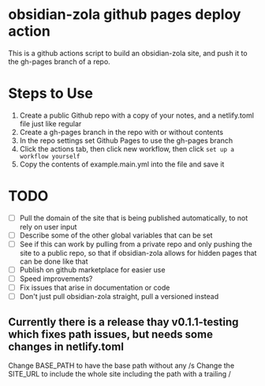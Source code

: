 # obsidian-zola github pages deploy action

This is a github actions script to build an obsidian-zola site, and push it to the gh-pages branch of a repo.

# Steps to Use

1. Create a public Github repo with a copy of your notes, and a netlify.toml file just like regular
2. Create a gh-pages branch in the repo with or without contents
3. In the repo settings set Github Pages to use the gh-pages branch
4. Click the actions tab, then click new workflow, then click ```set up a workflow yourself```
5. Copy the contents of example.main.yml into the file and save it

# TODO

- [ ] Pull the domain of the site that is being published automatically, to not rely on user input
- [ ] Describe some of the other global variables that can be set
- [ ] See if this can work by pulling from a private repo and only pushing the site to a public repo, so that if obsidian-zola allows for hidden pages that can be done like that
- [ ] Publish on github marketplace for easier use
- [ ] Speed improvements?
- [ ] Fix issues that arise in documentation or code
- [ ] Don't just pull obsidian-zola straight, pull a versioned instead

## Currently there is a release thay v0.1.1-testing which fixes path issues, but needs some changes in netlify.toml
Change BASE_PATH to have the base path without any /s
Change the SITE_URL to include the whole site including the path with a trailing /
